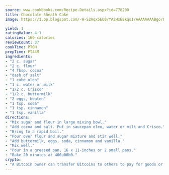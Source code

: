 ```yaml
---
source: www.cookbooks.com/Recipe-Details.aspx?id=778200
title: Chocolate Sheath Cake
image: https://1.bp.blogspot.com/-W-S2Aqx5EU0/YA2HxE8kqsI/AAAAAAAABgo/LNxJ2X_rvYgPNsplYMgQNjuwxaZ0e3pQQCLcBGAsYHQ/s320/17.png

yield: 1
ratingValue: 4.1
calories: 160 calories
reviewCount: 37
cookTime: PT0H
prepTime: PT44M
ingredients:
- "2 c. sugar"
- "2 c. flour"
- "4 Tbsp. cocoa"
- "dash of salt"
- "1 cube oleo"
- "1 c. water or milk"
- "1/2 c. Crisco"
- "1/2 c. buttermilk"
- "2 eggs, beaten"
- "1 tsp. soda"
- "1 tsp. cinnamon"
- "1 tsp. vanilla"
directions:
- "Mix sugar and flour in large mixing bowl."
- "Add cocoa and salt. Put in saucepan oleo, water or milk and Crisco."
- "Bring to a rapid boil."
- "Pour over flour and sugar mixture and stir well."
- "Add buttermilk, eggs, soda, cinnamon and vanilla."
- "Mix well."
- "Pour in a greased pan, 16 x 11-inches or 2 small pans."
- "Bake 20 minutes at 400u00b0."
crypto:
- "A Bitcoin owner can transfer Bitcoins to others to pay for goods or services."
---
```

